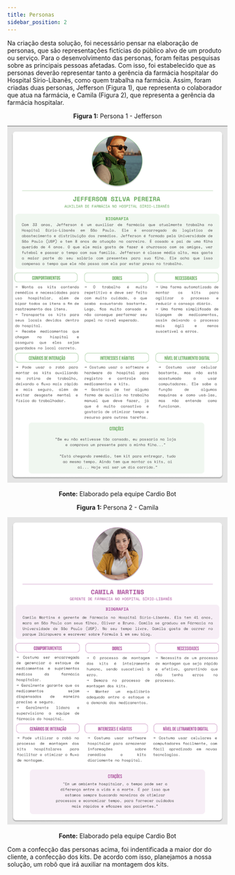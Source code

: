 ```yaml
---
title: Personas
sidebar_position: 2
---
```


Na criação desta solução, foi necessário pensar na elaboração de personas, que são representações fictícias do público alvo de um produto ou serviço. Para o desenvolvimento das personas, foram feitas pesquisas sobre as principais pessoas afetadas. Com isso, foi estabelecido que as personas deverão representar tanto a gerência da farmácia hospitalar do Hospital Sírio-Libanês, como quem trabalha na farmácia. Assim, foram criadas duas personas, Jefferson (Figura 1), que representa o colaborador que atua na farmácia, e Camila (Figura 2), que representa a gerência da farmácia hospitalar.

<div align="center">

**Figura 1:** Persona 1 - Jefferson

![Tabela](../../../static/img/jefferson.png)

**Fonte:** Elaborado pela equipe Cardio Bot

</div> 

<div align="center">

**Figura 1:** Persona 2 - Camila

![Tabela](../../../static/img/persona_camila.png)

**Fonte:** Elaborado pela equipe Cardio Bot

</div> 

Com a confecção das personas acima, foi indentificada a maior dor do cliente, a confecção dos kits. De acordo com isso, planejamos a nossa solução, um robô que irá auxiliar na montagem dos kits.